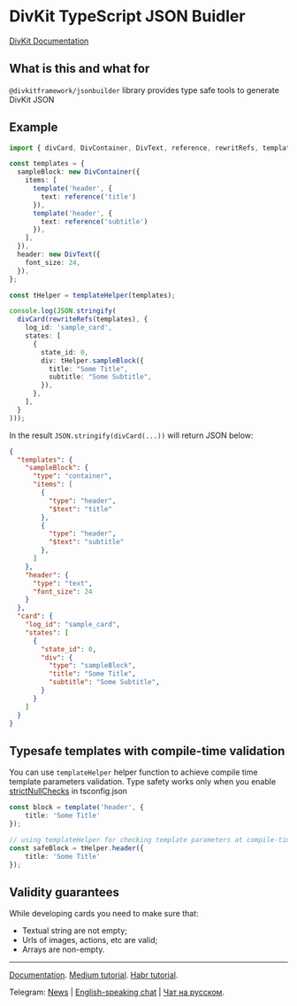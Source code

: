# DivKit TypeScript JSON Buidler

[DivKit Documentation](https://divkit.tech/doc/)

## What is this and what for
`@divkitframework/jsonbuilder` library provides type safe tools to generate DivKit JSON

## Example

```typescript
import { divCard, DivContainer, DivText, reference, rewritRefs, template, templateHelper, rewriteRefs } from '@divkitframework/jsonbuilder';

const templates = {
  sampleBlock: new DivContainer({
    items: [
      template('header', {
        text: reference('title')
      }),
      template('header', {
        text: reference('subtitle')
      }),
    ],
  }),
  header: new DivText({
    font_size: 24,
  }),
};

const tHelper = templateHelper(templates);

console.log(JSON.stringify(
  divCard(rewriteRefs(templates), {
    log_id: 'sample_card',
    states: [
      {
        state_id: 0,
        div: tHelper.sampleBlock({
          title: "Some Title",
          subtitle: "Some Subtitle",
        }),
      },
    ],
  }
)));
```

In the result `JSON.stringify(divCard(...))` will return JSON below:
```json
{
  "templates": {
    "sampleBlock": {
      "type": "container",
      "items": [
        {
          "type": "header",
          "$text": "title"
        },
        {
          "type": "header",
          "$text": "subtitle"
        },
      ]
    },
    "header": {
      "type": "text",
      "font_size": 24
    }
  },
  "card": {
    "log_id": "sample_card",
    "states": [
      {
        "state_id": 0,
        "div": {
          "type": "sampleBlock",
          "title": "Some Title",
          "subtitle": "Some Subtitle",
        }
      }
    ]
  }
}
```

## Typesafe templates with compile-time validation

You can use `templateHelper` helper function to achieve compile time template parameters validation. Type safety works only when you enable [strictNullChecks](https://www.typescriptlang.org/docs/handbook/compiler-options.html) in tsconfig.json

```typescript
const block = template('header', {
    title: 'Some Title'
});

// using templateHelper for checking template parameters at compile-time
const safeBlock = tHelper.header({
    title: 'Some Title'
});
```

## Validity guarantees

While developing cards you need to make sure that:

- Textual string are not empty;
- Urls of images, actions, etc are valid;
- Arrays are non-empty.

---

[Documentation](https://divkit.tech/doc). [Medium tutorial](https://medium.com/p/cad519252f0f). [Habr tutorial](https://habr.com/ru/company/yandex/blog/683886/).

Telegram: [News](https://t.me/divkit_news) | [English-speaking chat](https://t.me/divkit_community_en) | [Чат на русском](https://t.me/divkit_community_ru).
